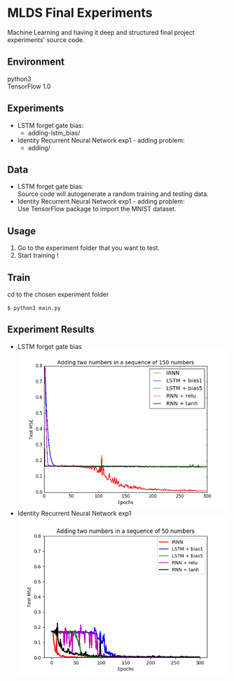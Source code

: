 MLDS Final Experiments
====
Machine Learning and having it deep and structured final project experiments' source code.


## Environment
python3 <br />
TensorFlow 1.0 <br />

## Experiments 

- LSTM forget gate bias: 
  - adding-lstm_bias/ 
- Identity Recurrent Neural Network exp1 - adding problem: 
  - adding/ 

## Data

- LSTM forget gate bias: <br />
  Source code will autogenerate a random training and testing data.
- Identity Recurrent Neural Network exp1 - adding problem: <br />
  Use TensorFlow package to import the MNIST dataset.


## Usage 
1. Go to the experiment folder that you want to test.
2. Start training !

## Train
cd to the chosen experiment folder
```
$ python3 main.py 
```

## Experiment Results
- LSTM forget gate bias <br />
  <img src="https://github.com/chiawen/MLDS2017_final/blob/master/asset/bias.png" width="1024x">
- Identity Recurrent Neural Network exp1 <br />
  <img src="https://github.com/chiawen/MLDS2017_final/blob/master/asset/adding-1.png" width="1024x">








